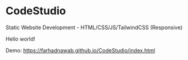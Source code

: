 # CodeStudio
Static Website Development - HTML/CSS/JS/TailwindCSS (Responsive)

Hello world!

Demo: https://farhadnawab.github.io/CodeStudio/index.html
